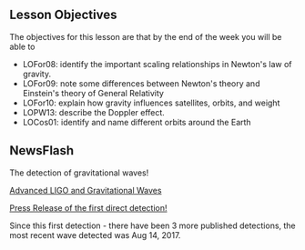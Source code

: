 ## Lesson Objectives

The objectives for this lesson are that by the end of the week you will be able to

* LOFor08: identify the important scaling relationships in Newton's law of gravity.
* LOFor09: note some differences between Newton's theory and Einstein's theory of General Relativity
* LOFor10: explain how gravity influences satellites, orbits, and weight 
* LOPW13: describe the Doppler effect.
* LOCos01: identify and name different orbits around the Earth

## NewsFlash
The detection of gravitational waves!

<a href="http://www.newscientist.com/article/dn13579-gravitational-wave-detectors-to-get-major-upgrade.html?full=true&print=true" 
target="_blank">Advanced LIGO and Gravitational Waves</a>

<a href="https://www.ligo.caltech.edu/news/ligo20160211" target="_blank">Press Release of the first direct detection!</a>

Since this first detection - there have been 3 more published detections, the most recent wave detected was Aug 14, 2017.

